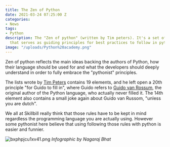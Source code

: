 ```yaml
---
title: The Zen of Python
date: 2021-03-24 07:25:00 Z
categories:
- News
tags:
- Python
description: The "Zen of python" (written by Tim peters). It's a set of statements
  that serves as guiding principles for best practices to follow in python.
image: "/uploads/Python%20academy.png"
---
```


Zen of python reflects the main ideas backing the authors of Python, how their language should be used for and what the developers should deeply understand in order to fully embrace the "pythonist" principles.

The lists wrote by [Tim Peters](https://en.wikipedia.org/wiki/Tim_Peters_(software_engineer)) contains 19 elements, and he left open a 20th principle "for Guido to fill in", where Guido refers to [Guido van Rossum](https://en.wikipedia.org/wiki/Guido_van_Rossum), the original author of the Python language, who actually never filled it. The 14th element also contains a small joke again about Guido van Russom, "unless you are dutch".

We all at Skillbill really think that those rules have to be kept in mind regardless the programming language you are actually using. However some pythonist here believe that using following those rules with python is easier and funnier.

![bxphpjcu1xv41.png](/uploads/bxphpjcu1xv41.png)
*Infographic by Nagaraj Bhat*